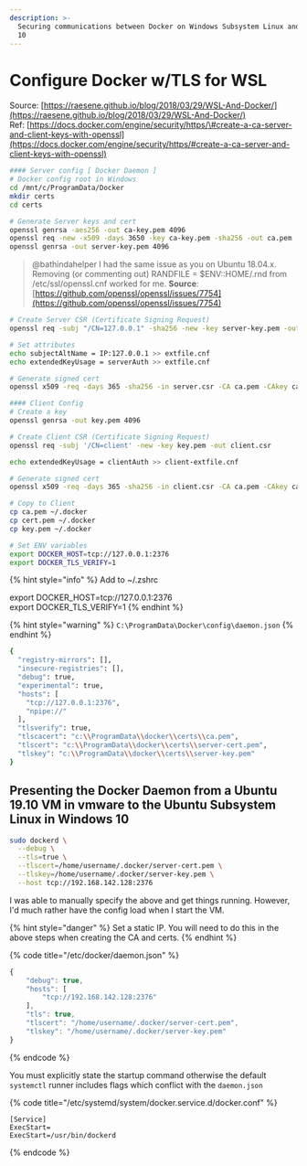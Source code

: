 ```yaml
---
description: >-
  Securing communications between Docker on Windows Subsystem Linux and Windows
  10
---
```


# Configure Docker w/TLS for WSL

Source: [https://raesene.github.io/blog/2018/03/29/WSL-And-Docker/](https://raesene.github.io/blog/2018/03/29/WSL-And-Docker/)  
Ref: [https://docs.docker.com/engine/security/https/\#create-a-ca-server-and-client-keys-with-openssl](https://docs.docker.com/engine/security/https/#create-a-ca-server-and-client-keys-with-openssl)

```bash
#### Server config [ Docker Daemon ]
# Docker config root in Windows
cd /mnt/c/ProgramData/Docker
mkdir certs
cd certs

# Generate Server keys and cert
openssl genrsa -aes256 -out ca-key.pem 4096
openssl req -new -x509 -days 3650 -key ca-key.pem -sha256 -out ca.pem
openssl genrsa -out server-key.pem 4096
```

> @bathindahelper I had the same issue as you on Ubuntu 18.04.x. Removing \(or commenting out\) RANDFILE = $ENV::HOME/.rnd from /etc/ssl/openssl.cnf worked for me. **Source**: [https://github.com/openssl/openssl/issues/7754](https://github.com/openssl/openssl/issues/7754)

```bash
# Create Server CSR (Certificate Signing Request)
openssl req -subj "/CN=127.0.0.1" -sha256 -new -key server-key.pem -out server.csr

# Set attributes
echo subjectAltName = IP:127.0.0.1 >> extfile.cnf
echo extendedKeyUsage = serverAuth >> extfile.cnf

# Generate signed cert
openssl x509 -req -days 365 -sha256 -in server.csr -CA ca.pem -CAkey ca-key.pem -CAcreateserial -out server-cert.pem -extfile extfile.cnf

#### Client Config
# Create a key
openssl genrsa -out key.pem 4096

# Create Client CSR (Certificate Signing Request)
openssl req -subj '/CN=client' -new -key key.pem -out client.csr

echo extendedKeyUsage = clientAuth >> client-extfile.cnf

# Generate signed cert
openssl x509 -req -days 365 -sha256 -in client.csr -CA ca.pem -CAkey ca-key.pem -CAcreateserial -out cert.pem -extfile client-extfile.cnf

# Copy to Client
cp ca.pem ~/.docker
cp cert.pem ~/.docker
cp key.pem ~/.docker

# Set ENV variables
export DOCKER_HOST=tcp://127.0.0.1:2376
export DOCKER_TLS_VERIFY=1
```

{% hint style="info" %}
Add to ~/.zshrc  
  
export DOCKER\_HOST=tcp://127.0.0.1:2376   
export DOCKER\_TLS\_VERIFY=1
{% endhint %}

{% hint style="warning" %}
 `C:\ProgramData\Docker\config\daemon.json`
{% endhint %}

```bash
{
  "registry-mirrors": [],
  "insecure-registries": [],
  "debug": true,
  "experimental": true,
  "hosts": [
    "tcp://127.0.0.1:2376",
    "npipe://"
  ],
  "tlsverify": true,
  "tlscacert": "c:\\ProgramData\\docker\\certs\\ca.pem",
  "tlscert": "c:\\ProgramData\\docker\\certs\\server-cert.pem",
  "tlskey": "c:\\ProgramData\\docker\\certs\\server-key.pem"
}
```

## Presenting the Docker Daemon from a Ubuntu 19.10 VM in vmware to the Ubuntu Subsystem Linux in Windows 10

```bash
sudo dockerd \
  --debug \
  --tls=true \
  --tlscert=/home/username/.docker/server-cert.pem \
  --tlskey=/home/username/.docker/server-key.pem \
  --host tcp://192.168.142.128:2376
```

I was able to manually specify the above and get things running. However, I'd much rather have the config load when I start the VM.

{% hint style="danger" %}
Set a static IP. You will need to do this in the above steps when creating the CA and certs.
{% endhint %}

{% code title="/etc/docker/daemon.json" %}
```javascript
{
    "debug": true,
    "hosts": [
        "tcp://192.168.142.128:2376"
    ],
    "tls": true,
    "tlscert": "/home/username/.docker/server-cert.pem",
    "tlskey": "/home/username/.docker/server-key.pem"
}
```
{% endcode %}

You must explicitly state the startup command otherwise the default `systemctl` runner includes flags which conflict with the `daemon.json`

{% code title="/etc/systemd/system/docker.service.d/docker.conf" %}
```text
[Service]
ExecStart=
ExecStart=/usr/bin/dockerd
```
{% endcode %}



